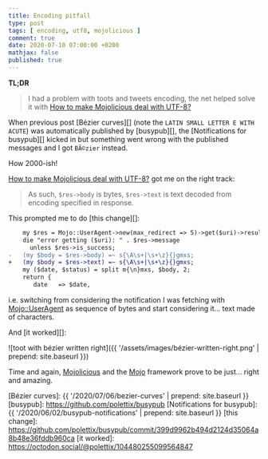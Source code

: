 ```yaml
---
title: Encoding pitfall
type: post
tags: [ encoding, utf8, mojolicious ]
comment: true
date: 2020-07-10 07:00:00 +0200
mathjax: false
published: true
---
```


**TL;DR**

> I had a problem with toots and tweets encoding, the net helped solve
> it with [How to make Mojolicious deal with UTF-8?][]

When previous post [Bézier curves][] (note the `LATIN SMALL LETTER E
WITH ACUTE`) was automatically published by [busypub][], the
[Notifications for busypub][] kicked in but something went wrong with
the published messages and I got `BÃ©zier` instead.

How 2000-ish!

[How to make Mojolicious deal with UTF-8?][] got me on the right track:

> As such, `$res->body` is bytes, `$res->text` is text decoded from
> encoding specified in response.

This prompted me to do [this change][]:

```diff
    my $res = Mojo::UserAgent->new(max_redirect => 5)->get($uri)->result;
    die "error getting ($uri): " . $res->message
      unless $res->is_success;
-   (my $body = $res->body) =~ s{\A\s+|\s+\z}{}gmxs;
+   (my $body = $res->text) =~ s{\A\s+|\s+\z}{}gmxs;
    my ($date, $status) = split m{\n}mxs, $body, 2;
    return {
       date   => $date,
```

i.e. switching from considering the notification I was fetching with
[Mojo::UserAgent][] as sequence of bytes and start considering it...
text made of characters.

And [it worked][]:

![toot with bézier written right]({{ '/assets/images/bézier-written-right.png' | prepend: site.baseurl }})

Time and again, [Mojolicious][] and the [Mojo][] framework prove to be
just... right and amazing.

[Mojo]: https://metacpan.org/pod/Mojo
[Mojo::UserAgent]: https://metacpan.org/pod/Mojo::UserAgent
[Mojolicious]: https://metacpan.org/pod/Mojolicious
[How to make Mojolicious deal with UTF-8?]: https://stackoverflow.com/a/49347378/334931
[Bézier curves]: {{ '/2020/07/06/bezier-curves' | prepend: site.baseurl }}
[busypub]: https://github.com/polettix/busypub
[Notifications for busypub]: {{ '/2020/06/02/busypub-notifications' | prepend: site.baseurl }}
[this change]: https://github.com/polettix/busypub/commit/399d9962b494d2124d35064a8b48e36fddb960ca
[it worked]: https://octodon.social/@polettix/104480255099564847
